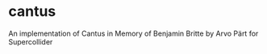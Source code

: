 cantus
======

An implementation of Cantus in Memory of Benjamin Britte by Arvo Pärt for Supercollider
